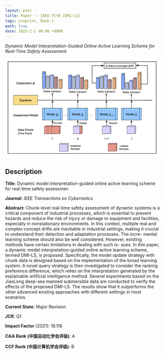 ```yaml
---
layout: post
title: Paper -- IEEE-TCYB [DMI-LS]
tags: preprint, Rank-1
math: true
date: 2023-2-1 00:00 +0800
---
```


*Dynamic Model Interpretation-Guided Online Active Learning Scheme for Real-Time Safety Assessment*

![GA](https://github.com/Samlzy/pics/raw/Samlzy-patch-1/LiuZY08.png)


## Description

**Title**: Dynamic model interpretation-guided online active learning scheme for real-time safety assessmen

**Journal**: *IEEE Transactions on Cybernetics*

**Abstract**: Chunk-level real-time safety assessment of dynamic systems is a critical component of industrial processes, which is essential to prevent hazards and reduce the risk of injury or damage to equipment and facilities, especially in nonstationary environments. In this context, multiple real and complex concept drifts are inevitable in industrial settings, making it crucial to understand their detection and adaptation processes. The incre- mental learning scheme should also be well considered. However, existing methods have certain limitations in dealing with such is- sues. In this paper, a dynamic model interpretation-guided online active learning scheme, termed DMI-LS, is proposed. Specifically, the model update strategy with chunk data is designed based on the implementation of the broad learning system. A novel query strategy is then investigated to consider the ranking preference difference, which relies on the interpretation generated by the explainable artificial intelligence method. Several experiments based on the JiaoLong deep-sea manned submersible data are conducted to verify the effects of the proposed DMI-LS. The results show that it outperforms the other advanced existing approaches with different settings in most scenarios.

**Current State**: Major Revision

**JCR**: Q1

**Impact Factor** (2021): 19.118

**CAA Rank (中国自动化学会评级)**: A

**CCF Rank (中国计算机学会评级)**: B
